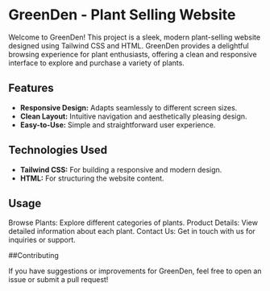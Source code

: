 
# GreenDen - Plant Selling Website

Welcome to GreenDen! This project is a sleek, modern plant-selling website designed using Tailwind CSS and HTML. GreenDen provides a delightful browsing experience for plant enthusiasts, offering a clean and responsive interface to explore and purchase a variety of plants.

## Features

- **Responsive Design:** Adapts seamlessly to different screen sizes.
- **Clean Layout:** Intuitive navigation and aesthetically pleasing design.
- **Easy-to-Use:** Simple and straightforward user experience.

## Technologies Used

- **Tailwind CSS:** For building a responsive and modern design.
- **HTML:** For structuring the website content.

## Usage

Browse Plants: Explore different categories of plants.
Product Details: View detailed information about each plant.
Contact Us: Get in touch with us for inquiries or support.

##Contributing

If you have suggestions or improvements for GreenDen, feel free to open an issue or submit a pull request!
